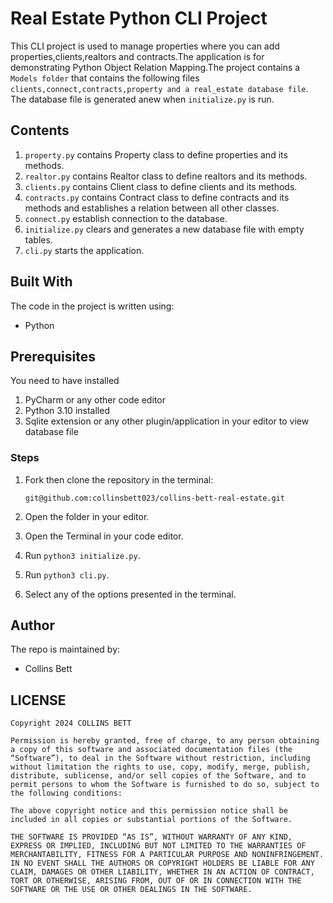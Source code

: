 # Real Estate Python CLI Project 

This CLI project is used to manage properties where you can add properties,clients,realtors and contracts.The application is for demonstrating Python Object Relation Mapping.The project contains a ```Models folder``` that contains the following files 
```clients,connect,contracts,property and a real_estate database file```. The database file is generated anew when ```initialize.py``` is run.

## Contents
1. ```property.py``` contains Property class to define properties and its methods.
2. ```realtor.py``` contains Realtor class to define realtors and its methods.
3. ```clients.py``` contains Client class to define clients and its methods.
4. ```contracts.py``` contains Contract class to define contracts and its methods and establishes a relation between all other classes.
5. ```connect.py``` establish connection to the database.
6. ```initialize.py``` clears and generates a new database file with empty tables.
7. ```cli.py``` starts the application.


## Built With
The code in the project is written using:

- Python


## Prerequisites
You need to have installed 
1. PyCharm or any other code editor
2. Python 3.10 installed
3. Sqlite extension or any other plugin/application in your editor to view database file

### Steps
1. Fork then clone the repository in the terminal:

    ```git@github.com:collinsbett023/collins-bett-real-estate.git```

2. Open the folder in your editor.
3. Open the Terminal in your code editor.
4. Run ```python3 initialize.py```.
5. Run ```python3 cli.py```.
6. Select any of the options presented in the terminal.


## Author
The repo is maintained by:
- Collins Bett

## LICENSE
```
Copyright 2024 COLLINS BETT

Permission is hereby granted, free of charge, to any person obtaining a copy of this software and associated documentation files (the “Software”), to deal in the Software without restriction, including without limitation the rights to use, copy, modify, merge, publish, distribute, sublicense, and/or sell copies of the Software, and to permit persons to whom the Software is furnished to do so, subject to the following conditions:

The above copyright notice and this permission notice shall be included in all copies or substantial portions of the Software.

THE SOFTWARE IS PROVIDED “AS IS”, WITHOUT WARRANTY OF ANY KIND, EXPRESS OR IMPLIED, INCLUDING BUT NOT LIMITED TO THE WARRANTIES OF MERCHANTABILITY, FITNESS FOR A PARTICULAR PURPOSE AND NONINFRINGEMENT. IN NO EVENT SHALL THE AUTHORS OR COPYRIGHT HOLDERS BE LIABLE FOR ANY CLAIM, DAMAGES OR OTHER LIABILITY, WHETHER IN AN ACTION OF CONTRACT, TORT OR OTHERWISE, ARISING FROM, OUT OF OR IN CONNECTION WITH THE SOFTWARE OR THE USE OR OTHER DEALINGS IN THE SOFTWARE.
```